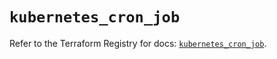 # `kubernetes_cron_job`

Refer to the Terraform Registry for docs: [`kubernetes_cron_job`](https://registry.terraform.io/providers/hashicorp/kubernetes/2.26.0/docs/resources/cron_job).
